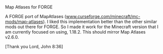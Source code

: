 Map Atlases for FORGE

A FORGE port of MapAtlases (www.curseforge.com/minecraft/mc-mods/map-atlases).
I liked this implementation better than the other similar mods out there for FORGE. So I made it work
for the Minecraft version that I am currently focused on using, 1.18.2. This should mirror Map Atlases v2.6.0.

[Thank you Lord, John 8:36]